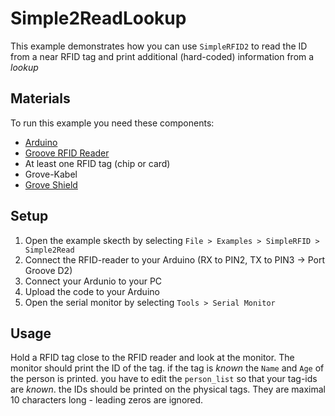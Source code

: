 # Simple2ReadLookup

This example demonstrates how you can use `SimpleRFID2` to read the ID from a near RFID tag 
and print additional (hard-coded) information from a *lookup*

## Materials

To run this example you need these components:

-   [Arduino](https://store.arduino.cc/arduino-genuino/boards-modules)
-   [Groove RFID Reader](http://wiki.seeedstudio.com/Grove-125KHz_RFID_Reader/)
-   At least one RFID tag (chip or card)
-   Grove-Kabel
-   [Grove Shield](http://wiki.seeedstudio.com/Base_Shield_V2/)

## Setup

1. Open the example skecth by selecting `File > Examples > SimpleRFID > Simple2Read`
2. Connect the RFID-reader to your Arduino (RX to PIN2, TX to PIN3 → Port Groove D2)
3. Connect your Ardunio to your PC
4. Upload the code to your Arduino
5. Open the serial monitor by selecting `Tools > Serial Monitor`

## Usage

Hold a RFID tag close to the RFID reader and look at the monitor.
The monitor should print the ID of the tag.
if the tag is *known* the `Name` and `Age` of the person is printed.
you have to edit the `person_list` so that your tag-ids are *known*.
the IDs should be printed on the physical tags. 
They are maximal 10 characters long - leading zeros are ignored.
